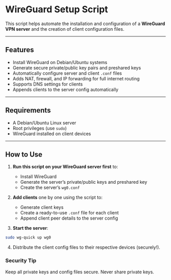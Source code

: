 # WireGuard Setup Script

This script helps automate the installation and configuration of a **WireGuard VPN server** and the creation of client configuration files.

---

## Features

- Install WireGuard on Debian/Ubuntu systems
- Generate secure private/public key pairs and preshared keys
- Automatically configure server and client `.conf` files
- Adds NAT, firewall, and IP forwarding for full internet routing
- Supports DNS settings for clients
- Appends clients to the server config automatically

---

## Requirements

- A Debian/Ubuntu Linux server
- Root privileges (use `sudo`)
- WireGuard installed on client devices

---

## How to Use

1. **Run this script on your WireGuard server first** to:
   - Install WireGuard
   - Generate the server’s private/public keys and preshared key
   - Create the server’s `wg0.conf`

2. **Add clients** one by one using the script to:
   - Generate client keys
   - Create a ready-to-use `.conf` file for each client
   - Append client peer details to the server config

3. **Start the server**:

```bash
sudo wg-quick up wg0
```

4. Distribute the client config files to their respective devices (securely!).

### Security Tip

Keep all private keys and config files secure. Never share private keys.

